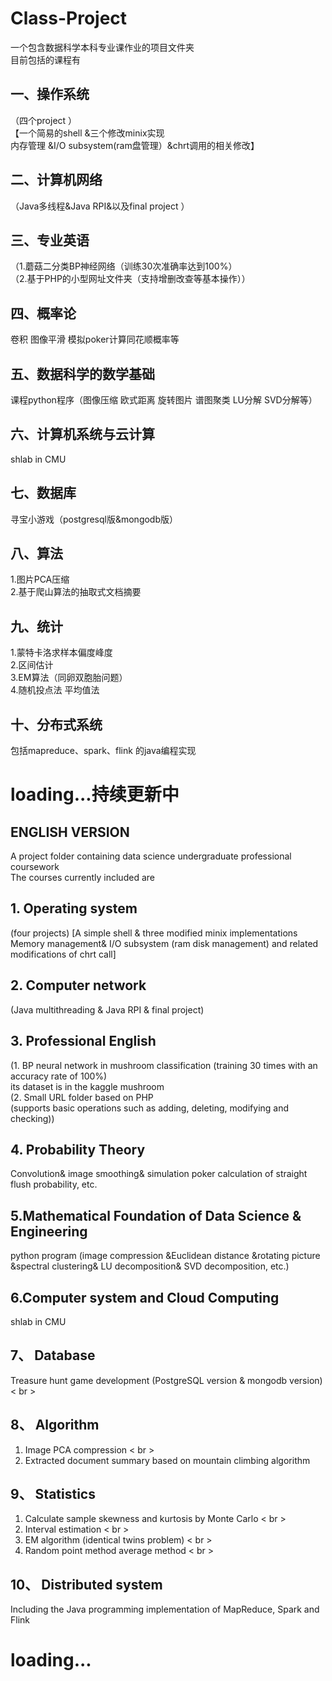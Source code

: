 # Class-Project
一个包含数据科学本科专业课作业的项目文件夹<br>
目前包括的课程有
## 一、操作系统
（四个project ）<br>
【一个简易的shell &三个修改minix实现 <br>
内存管理 &I/O subsystem(ram盘管理）&chrt调用的相关修改】
## 二、计算机网络
（Java多线程&Java RPI&以及final project ）
## 三、专业英语
（1.蘑菇二分类BP神经网络（训练30次准确率达到100%）<br>
（2.基于PHP的小型网址文件夹（支持增删改查等基本操作））
## 四、概率论
卷积 图像平滑 模拟poker计算同花顺概率等
## 五、数据科学的数学基础
课程python程序（图像压缩 欧式距离 旋转图片 谱图聚类 LU分解 SVD分解等）
## 六、计算机系统与云计算
shlab in CMU<br>
## 七、数据库
寻宝小游戏（postgresql版&mongodb版）<br>
## 八、算法
1.图片PCA压缩<br>
2.基于爬山算法的抽取式文档摘要
## 九、统计
1.蒙特卡洛求样本偏度峰度<br>
2.区间估计<br>
3.EM算法（同卵双胞胎问题）<br>
4.随机投点法 平均值法<br>
## 十、分布式系统
包括mapreduce、spark、flink 的java编程实现<br>
# loading...持续更新中


## ENGLISH VERSION
A project folder containing data science undergraduate professional coursework<br>
The courses currently included are
## 1. Operating system 
(four projects)
[A simple shell & three modified minix implementations<br>
Memory management& I/O subsystem (ram disk management) and related modifications of chrt call]
## 2. Computer network
(Java multithreading & Java RPI & final project)
## 3. Professional English 
(1.  BP neural network in mushroom classification (training 30 times with an accuracy rate of 100%)<br>
its dataset is in the kaggle mushroom<br>
(2. Small URL folder based on PHP <br>(supports basic operations such as adding, deleting, modifying and checking))
## 4. Probability Theory
Convolution& image smoothing& simulation poker calculation of straight flush probability, etc.
## 5.Mathematical Foundation of Data Science & Engineering
python program (image compression &Euclidean distance &rotating picture &spectral clustering& LU decomposition& SVD decomposition, etc.)
## 6.Computer system and Cloud Computing
shlab in CMU<br>
## 7、 Database
Treasure hunt game development (PostgreSQL version & mongodb version) < br >
## 8、 Algorithm
1. Image PCA compression < br >
2. Extracted document summary based on mountain climbing algorithm
## 9、 Statistics
1. Calculate sample skewness and kurtosis by Monte Carlo < br >
2. Interval estimation < br >
3. EM algorithm (identical twins problem) < br >
4. Random point method average method < br >
## 10、 Distributed system
Including the Java programming implementation of MapReduce, Spark and Flink<br>
# loading...
